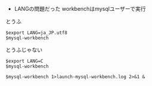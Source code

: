 - LANGの問題だった
  workbenchはmysqlユーザーで実行

とうふ
```
$export LANG=ja_JP.utf8
$mysql-workbench
```

とうふじゃない
```
$export LANG=C
$mysql-workbench
```

```
$mysql-workbench 1>launch-mysql-workbench.log 2>&1 &
```
